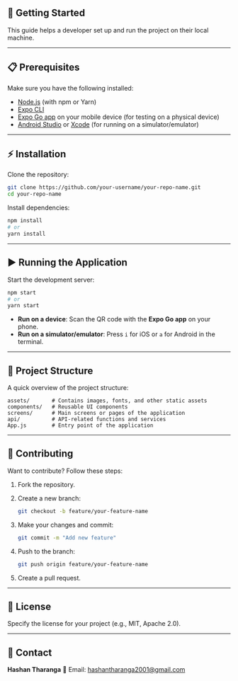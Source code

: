 ## 🚀 Getting Started
This guide helps a developer set up and run the project on their local machine.

---

## 📋 Prerequisites
Make sure you have the following installed:

- [Node.js](https://nodejs.org/) (with npm or Yarn)
- [Expo CLI](https://docs.expo.dev/get-started/installation/)
- [Expo Go app](https://expo.dev/client) on your mobile device (for testing on a physical device)
- [Android Studio](https://developer.android.com/studio) or [Xcode](https://developer.apple.com/xcode/) (for running on a simulator/emulator)

---

## ⚡ Installation
Clone the repository:

```bash
git clone https://github.com/your-username/your-repo-name.git
cd your-repo-name
````

Install dependencies:

```bash
npm install
# or
yarn install
```

---

## ▶️ Running the Application

Start the development server:

```bash
npm start
# or
yarn start
```

* **Run on a device**: Scan the QR code with the **Expo Go app** on your phone.
* **Run on a simulator/emulator**: Press `i` for iOS or `a` for Android in the terminal.

---

## 📂 Project Structure

A quick overview of the project structure:

```
assets/       # Contains images, fonts, and other static assets
components/   # Reusable UI components
screens/      # Main screens or pages of the application
api/          # API-related functions and services
App.js        # Entry point of the application
```

---

## 🤝 Contributing

Want to contribute? Follow these steps:

1. Fork the repository.
2. Create a new branch:

   ```bash
   git checkout -b feature/your-feature-name
   ```
3. Make your changes and commit:

   ```bash
   git commit -m "Add new feature"
   ```
4. Push to the branch:

   ```bash
   git push origin feature/your-feature-name
   ```
5. Create a pull request.

---

## 📜 License

Specify the license for your project (e.g., MIT, Apache 2.0).

---

## 📧 Contact

**Hashan Tharanga**
📩 Email: [hashantharanga2001@gmail.com](mailto:hashantharanga2001@gmail.com)
